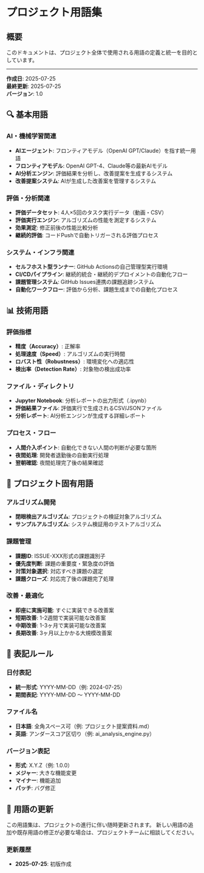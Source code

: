 # プロジェクト用語集

## 概要
このドキュメントは、プロジェクト全体で使用される用語の定義と統一を目的としています。

---
**作成日**: 2025-07-25  
**最終更新**: 2025-07-25  
**バージョン**: 1.0

## 🔍 基本用語

### AI・機械学習関連
- **AIエージェント**: フロンティアモデル（OpenAI GPT/Claude）を指す統一用語
- **フロンティアモデル**: OpenAI GPT-4、Claude等の最新AIモデル
- **AI分析エンジン**: 評価結果を分析し、改善提案を生成するシステム
- **改善提案システム**: AIが生成した改善案を管理するシステム

### 評価・分析関連
- **評価データセット**: 4人×5回のタスク実行データ（動画・CSV）
- **評価実行エンジン**: アルゴリズムの性能を測定するシステム
- **効果測定**: 修正前後の性能比較分析
- **継続的評価**: コードPushで自動トリガーされる評価プロセス

### システム・インフラ関連
- **セルフホスト型ランナー**: GitHub Actionsの自己管理型実行環境
- **CI/CDパイプライン**: 継続的統合・継続的デプロイメントの自動化フロー
- **課題管理システム**: GitHub Issues連携の課題追跡システム
- **自動化ワークフロー**: 評価から分析、課題生成までの自動化プロセス

## 📊 技術用語

### 評価指標
- **精度（Accuracy）**: 正解率
- **処理速度（Speed）**: アルゴリズムの実行時間
- **ロバスト性（Robustness）**: 環境変化への適応性
- **検出率（Detection Rate）**: 対象物の検出成功率

### ファイル・ディレクトリ
- **Jupyter Notebook**: 分析レポートの出力形式（.ipynb）
- **評価結果ファイル**: 評価実行で生成されるCSV/JSONファイル
- **分析レポート**: AI分析エンジンが生成する詳細レポート

### プロセス・フロー
- **人間介入ポイント**: 自動化できない人間の判断が必要な箇所
- **夜間処理**: 開発者退勤後の自動実行処理
- **翌朝確認**: 夜間処理完了後の結果確認

## 🎯 プロジェクト固有用語

### アルゴリズム開発
- **閉眼検出アルゴリズム**: プロジェクトの検証対象アルゴリズム
- **サンプルアルゴリズム**: システム検証用のテストアルゴリズム

### 課題管理
- **課題ID**: ISSUE-XXX形式の課題識別子
- **優先度判断**: 課題の重要度・緊急度の評価
- **対策対象選択**: 対応すべき課題の選定
- **課題クローズ**: 対応完了後の課題完了処理

### 改善・最適化
- **即座に実施可能**: すぐに実装できる改善案
- **短期改善**: 1-2週間で実装可能な改善案
- **中期改善**: 1-3ヶ月で実装可能な改善案
- **長期改善**: 3ヶ月以上かかる大規模改善案

## 📝 表記ルール

### 日付表記
- **統一形式**: YYYY-MM-DD（例: 2024-07-25）
- **期間表記**: YYYY-MM-DD 〜 YYYY-MM-DD

### ファイル名
- **日本語**: 全角スペース可（例: プロジェクト提案資料.md）
- **英語**: アンダースコア区切り（例: ai_analysis_engine.py）

### バージョン表記
- **形式**: X.Y.Z（例: 1.0.0）
- **メジャー**: 大きな機能変更
- **マイナー**: 機能追加
- **パッチ**: バグ修正

## 🔄 用語の更新

この用語集は、プロジェクトの進行に伴い随時更新されます。
新しい用語の追加や既存用語の修正が必要な場合は、プロジェクトチームに相談してください。

### 更新履歴
- **2025-07-25**: 初版作成 